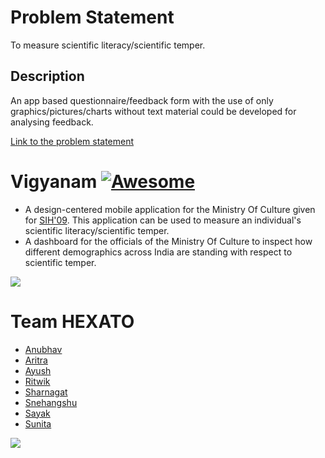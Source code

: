 # Problem Statement

To measure scientific literacy/scientific temper.

## Description

An app based questionnaire/feedback form with the use of only graphics/pictures/charts without text material could be developed for analysing feedback. 

[Link to the problem statement](https://www.youtube.com/watch?v=n7hL-gRhAcU&featur=)

# Vigyanam [![Awesome](https://cdn.rawgit.com/sindresorhus/awesome/d7305f38d29fed78fa85652e3a63e154dd8e8829/media/badge.svg)](https://github.com/sindresorhus/awesome)
- A design-centered mobile application for the Ministry Of Culture given for [SIH'09](https://www.sih.gov.in/sih2019). This application can be used to measure an individual's scientific literacy/scientific temper.
- A dashboard for the officials of the Ministry Of Culture to inspect how different demographics across India are standing with respect to scientific temper.

![](https://i.ibb.co/4P9bKFB/v-logo-full.jpg)

# Team HEXATO

- [Anubhav](https://www.linkedin.com/in/xprilion/) 
- [Aritra](https://www.linkedin.com/in/aritra-roy-gosthipaty-732018165/)
- [Ayush](https://www.linkedin.com/in/ayush-thakur-731914149/)
- [Ritwik](https://www.linkedin.com/in/ritwik-raha/)
- [Sharnagat](https://www.linkedin.com/in/sharnagat-thakur-51213b147/)
- [Snehangshu](https://www.linkedin.com/in/snehangshu-bhattacharya-3891b5153/)
- [Sayak](https://www.linkedin.com/in/sayak-paul/) 
- [Sunita](https://www.linkedin.com/in/sunitasen/)

![](https://i.ibb.co/wJxHy61/logo.jpg)
